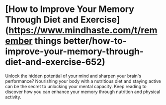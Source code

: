 
# [How to Improve Your Memory Through Diet and Exercise](https://www.mindhaste.com/t/remember things better/how-to-improve-your-memory-through-diet-and-exercise-652)

Unlock the hidden potential of your mind and sharpen your brain's performance? Nourishing your body with a nutritious diet and staying active can be the secret to unlocking your mental capacity. Keep reading to discover how you can enhance your memory through nutrition and physical activity.
    